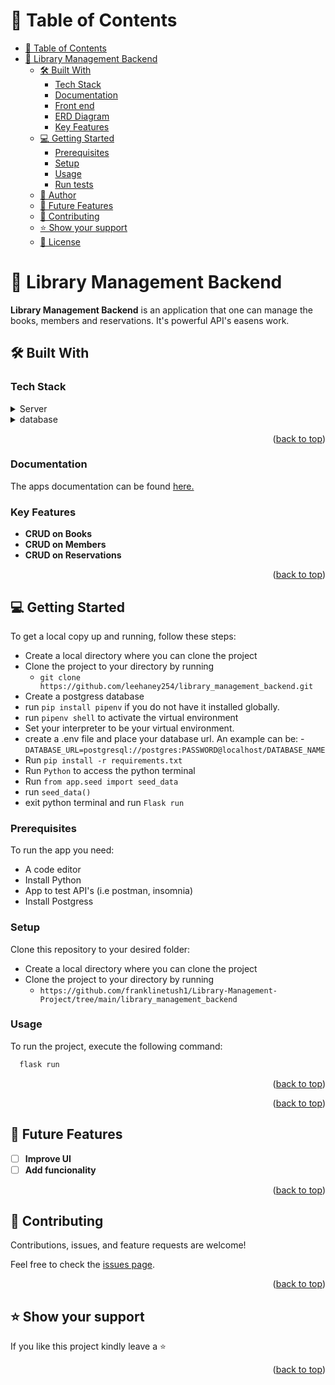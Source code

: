 <!-- TABLE OF CONTENTS -->

# 📗 Table of Contents

- [📗 Table of Contents](#-table-of-contents)
- [📖 Library Management Backend ](#-library-management-backend-)
  - [🛠 Built With ](#-built-with-)
    - [Tech Stack ](#tech-stack-)
    - [Documentation ](#documentation-)
    - [Front end ](#front-end-)
    - [ERD Diagram ](#erd-diagram-)
    - [Key Features ](#key-features-)
  - [💻 Getting Started ](#-getting-started-)
    - [Prerequisites](#prerequisites)
    - [Setup](#setup)
    - [Usage](#usage)
    - [Run tests](#run-tests)
  - [👥 Author ](#-author-)
  - [🔭 Future Features ](#-future-features-)
  - [🤝 Contributing ](#-contributing-)
  - [⭐️ Show your support ](#️-show-your-support-)
  - [📝 License ](#-license-)

<!-- PROJECT DESCRIPTION -->

# 📖 Library Management Backend <a name="about-project"></a>

**Library Management Backend** is an application that one can manage the books, members and reservations. It's powerful API's easens work.

## 🛠 Built With <a name="built-with"></a>

### Tech Stack <a name="tech-stack"></a>

<details>
<summary>Server</summary>
  <ul>
    <li><a href="https://www.python.org/">Python</a></li>
    <li><a href="https://flask.palletsprojects.com/en/2.3.x/">Flask</a></li>
  </ul>
</details>
<details>
<summary>database</summary>
  <ul>
    <li><a href="https://www.postgresql.org/">Postgresql</a></li>
  </ul>
</details>

<p align="right">(<a href="#readme-top">back to top</a>)</p>

### Documentation <a name="Documentation"></a>

The apps documentation can be found [here.](https://documenter.getpostman.com/view/21501737/2s93zFXeQT)

<!-- Features -->

### Key Features <a name="key-features"></a>

- **CRUD on Books**
- **CRUD on Members**
- **CRUD on Reservations**

<p align="right">(<a href="#readme-top">back to top</a>)</p>

<!-- GETTING STARTED -->

## 💻 Getting Started <a name="getting-started"></a>

To get a local copy up and running, follow these steps:

- Create a local directory where you can clone the project
- Clone the project to your directory by running
  - `git clone https://github.com/leehaney254/library_management_backend.git`
- Create a postgress database
- run `pip install pipenv` if you do not have it installed globally.
- run `pipenv shell` to activate the virtual environment
- Set your interpreter to be your virtual environment.
- create a .env file and place your database url. An example can be:
  -`DATABASE_URL=postgresql://postgres:PASSWORD@localhost/DATABASE_NAME`
- Run `pip install -r requirements.txt`
- Run `Python` to access the python terminal
- Run `from app.seed import seed_data`
- run `seed_data()`
- exit python terminal and run `Flask run`

### Prerequisites

To run the app you need:

- A code editor
- Install Python
- App to test API's (i.e postman, insomnia)
- Install Postgress

### Setup

Clone this repository to your desired folder:

- Create a local directory where you can clone the project
- Clone the project to your directory by running
  - `https://github.com/franklinetush1/Library-Management-Project/tree/main/library_management_backend`

### Usage

To run the project, execute the following command:

```sh
  flask run
```

<p align="right">(<a href="#readme-top">back to top</a>)</p>

<p align="right">(<a href="#readme-top">back to top</a>)</p>

<!-- FUTURE FEATURES -->

## 🔭 Future Features <a name="future-features"></a>

- [ ] **Improve UI**
- [ ] **Add funcionality**

<p align="right">(<a href="#readme-top">back to top</a>)</p>

<!-- CONTRIBUTING -->

## 🤝 Contributing <a name="contributing"></a>

Contributions, issues, and feature requests are welcome!

Feel free to check the [issues page](../../issues/).

<p align="right">(<a href="#readme-top">back to top</a>)</p>

<!-- SUPPORT -->

## ⭐️ Show your support <a name="support"></a>

If you like this project kindly leave a ⭐

<p align="right">(<a href="#readme-top">back to top</a>)</p>
